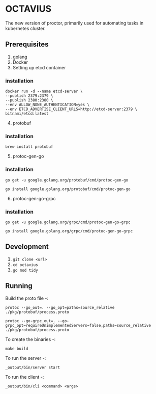 # OCTAVIUS
The new version of proctor, primarily used for automating tasks in kubernetes cluster.


## Prerequisites

1. golang
2. Docker
3. Setting up etcd container
### installation
    docker run -d --name etcd-server \
    --publish 2379:2379 \
    --publish 2380:2380 \
    --env ALLOW_NONE_AUTHENTICATION=yes \
    --env ETCD_ADVERTISE_CLIENT_URLS=http://etcd-server:2379 \
    bitnami/etcd:latest
4. protobuf
### installation
    brew install protobuf
5. protoc-gen-go
### installation
    go get -u google.golang.org/protobuf/cmd/protoc-gen-go

    go install google.golang.org/protobuf/cmd/protoc-gen-go

6. protoc-gen-go-grpc
### installation
    go get -u google.golang.org/grpc/cmd/protoc-gen-go-grpc

    go install google.golang.org/grpc/cmd/protoc-gen-go-grpc

## Development

1. `git clone <url>`
2. `cd octavius`
3. `go mod tidy`


## Running 

Build the proto file -:

`protoc --go_out=. --go_opt=paths=source_relative  ./pkg/protobuf/process.proto`

`protoc --go-grpc_out=. --go-grpc_opt=requireUnimplementedServers=false,paths=source_relative  ./pkg/protobuf/process.proto` 


To create the binaries -:

`make build`


To run the server -:

`_output/bin/server start`

To run the client -:

`_output/bin/cli <command> <args>`



